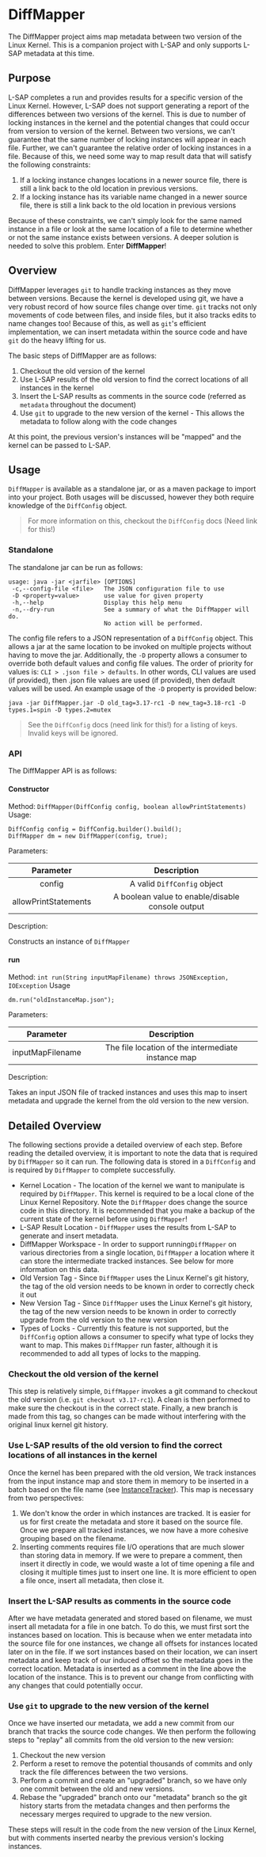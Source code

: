 # DiffMapper
The DiffMapper project aims map metadata between two version of the Linux Kernel. This is a companion project with L-SAP and only supports L-SAP metadata at this time.

## Purpose
L-SAP completes a run and provides results for a specific version of the Linux Kernel. However, L-SAP does not support generating a report of the differences between two versions of the kernel. This is due to number of locking instances in the kernel and the potential changes that could occur from version to version of the kernel. Between two versions, we can't guarantee that the same number of locking instances will appear in each file. Further, we can't guarantee the relative order of locking instances in a file. Because of this, we need some way to map result data that will satisfy the following constraints:
1. If a locking instance changes locations in a newer source file, there is still a link back to the old location in previous versions.
2. If a locking instance has its variable name changed in a newer source file, there is still a link back to the old location in previous versions

Because of these constraints, we can't simply look for the same named instance in a file or look at the same location of a file to determine whether or not the same instance exists between versions. A deeper solution is needed to solve this problem. Enter __DiffMapper__!

## Overview
DiffMapper leverages `git` to handle tracking instances as they move between versions. Because the kernel is developed using git, we have a very robust record of how source files change over time. `git` tracks not only movements of code between files, and inside files, but it also tracks edits to name changes too! Because of this, as well as `git`'s efficient implementation, we can insert metadata within the source code and have `git` do the heavy lifting for us.

The basic steps of DiffMapper are as follows:
1. Checkout the old version of the kernel
2. Use L-SAP results of the old version to find the correct locations of all instances in the kernel
3. Insert the L-SAP results as comments in the source code (referred as `metadata` throughout the document)
4. Use `git` to upgrade to the new version of the kernel - This allows the metadata to follow along with the code changes

At this point, the previous version's instances will be "mapped" and the kernel can be passed to L-SAP.

## Usage
`DiffMapper` is available as a standalone jar, or as a maven package to import into your project. Both usages will be discussed, however they both require knowledge of the `DiffConfig` object.
> For more information on this, checkout the `DiffConfig` docs (Need link for this!)

### Standalone
The standalone jar can be run as follows:
```
usage: java -jar <jarfile> [OPTIONS]
 -c,--config-file <file>   The JSON configuration file to use
 -D <property=value>       use value for given property
 -h,--help                 Display this help menu
 -n,--dry-run              See a summary of what the DiffMapper will do.
                           No action will be performed.
```
The config file refers to a JSON representation of a `DiffConfig` object. This allows a jar at the same location to be invoked on multiple projects without having to move the jar. Additionally, the `-D` property allows a consumer to override both default values and config file values. The order of priority for values is: `CLI > .json file > defaults`. In other words, CLI values are used (if provided), then .json file values are used (if provided), then default values will be used. An example usage of the `-D` property is provided below:
```
java -jar DiffMapper.jar -D old_tag=3.17-rc1 -D new_tag=3.18-rc1 -D types.1=spin -D types.2=mutex
```
> See the `DiffConfig` docs (need link for this!) for a listing of keys. Invalid keys will be ignored.

### API
The DiffMapper API is as follows:
#### Constructor
Method: `DiffMapper(DiffConfig config, boolean allowPrintStatements)`
Usage:
```
DiffConfig config = DiffConfig.builder().build();
DiffMapper dm = new DiffMapper(config, true);
```
Parameters:

| Parameter            | Description                                      |
| :------------------: | :----------------------------------------------: |
| config               | A valid `DiffConfig` object                      |
| allowPrintStatements | A boolean value to enable/disable console output |

Description:

Constructs an instance of `DiffMapper`

#### run
Method: `int run(String inputMapFilename) throws JSONException, IOException`
Usage
```
dm.run("oldInstanceMap.json");
```
Parameters:

| Parameter        | Description                                        |
| :--------------: | :------------------------------------------------: |
| inputMapFilename | The file location of the intermediate instance map |

Description:

Takes an input JSON file of tracked instances and uses this map to insert metadata and upgrade the kernel from the old version to the new version.

## Detailed Overview
The following sections provide a detailed overview of each step. Before reading the detailed overview, it is important to note the data that is required by `DiffMapper` so it can run. The following data is stored in a `DiffConfig` and is required by `DiffMapper` to complete successfully.

- Kernel Location - The location of the kernel we want to manipulate is required by `DiffMapper`. This kernel is required to be a local clone of the Linux Kernel Repository. Note the `DiffMapper` does change the source code in this directory. It is recommended that you make a backup of the current state of the kernel before using `DiffMapper`!
- L-SAP Result Location - `DiffMapper` uses the results from L-SAP to generate and insert metadata.
- DiffMapper Workspace - In order to support running`DiffMapper` on various directories from a single location, `DiffMapper` a location where it can store the intermediate tracked instances. See below for more information on this data.
- Old Version Tag - Since `DiffMapper` uses the Linux Kernel's git history, the tag of the old version needs to be known in order to correctly check it out
- New Version Tag - Since `DiffMapper` uses the Linux Kernel's git history, the tag of the new version needs to be known in order to correctly upgrade from the old version to the new version
- Types of Locks - Currently this feature is not supported, but the `DiffConfig` option allows a consumer to specify what type of locks they want to map. This makes `DiffMapper` run faster, although it is recommended to add all types of locks to the mapping.

### Checkout the old version of the kernel
This step is relatively simple, `DiffMapper` invokes a git command to checkout the old version (i.e. `git checkout v3.17-rc1`). A clean is then performed to make sure the checkout is in the correct state. Finally, a new branch is made from this tag, so changes can be made without interfering with the original linux kernel git history.

### Use L-SAP results of the old version to find the correct locations of all instances in the kernel
Once the kernel has been prepared with the old version, We track instances from the input instance map and store them in memory to be inserted in a batch based on the file name (see [InstanceTracker](./InstanceTracker.md)). This map is necessary from two perspectives:
1. We don't know the order in which instances are tracked. It is easier for us for first create the metadata and store it based on the source file. Once we prepare all tracked instances, we now have a more cohesive grouping based on the filename.
2. Inserting comments requires file I/O operations that are much slower than storing data in memory. If we were to prepare a comment, then insert it directly in code, we would waste a lot of time opening a file and closing it multiple times just to insert one line. It is more efficient to open a file once, insert all metadata, then close it.

### Insert the L-SAP results as comments in the source code
After we have metadata generated and stored based on filename, we must insert all metadata for a file in one batch. To do this, we must first sort the instances based on location. This is because when we enter metadata into the source file for one instances, we change all offsets for instances located later on in the file. If we sort instances based on their location, we can insert metadata and keep track of our induced offset so the metadata goes in the correct location. Metadata is inserted as a comment in the line above the location of the instance. This is to prevent our change from conflicting with any changes that could potentially occur.

### Use `git` to upgrade to the new version of the kernel
Once we have inserted our metadata, we add a new commit from our branch that tracks the source code changes. We then perform the following steps to "replay" all commits from the old version to the new version:
1. Checkout the new version
2. Perform a reset to remove the potential thousands of commits and only track the file differences between the two versions.
3. Perform a commit and create an "upgraded" branch, so we have only one commit between the old and new versions.
4. Rebase the "upgraded" branch onto our "metadata" branch so the git history starts from the metadata changes and then performs the necessary merges required to upgrade to the new version.

These steps will result in the code from the new version of the Linux Kernel, but with comments inserted nearby the previous version's locking instances.
